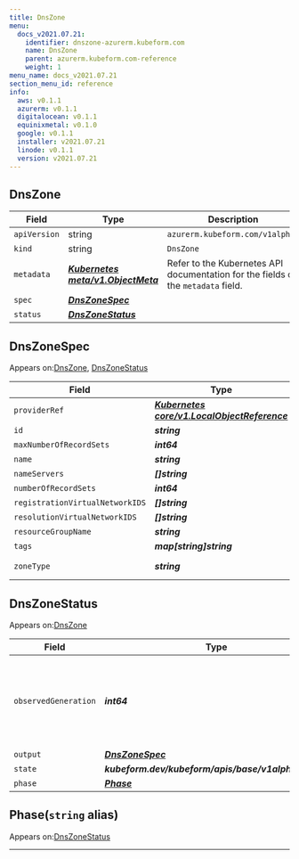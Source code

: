 ```yaml
---
title: DnsZone
menu:
  docs_v2021.07.21:
    identifier: dnszone-azurerm.kubeform.com
    name: DnsZone
    parent: azurerm.kubeform.com-reference
    weight: 1
menu_name: docs_v2021.07.21
section_menu_id: reference
info:
  aws: v0.1.1
  azurerm: v0.1.1
  digitalocean: v0.1.1
  equinixmetal: v0.1.0
  google: v0.1.1
  installer: v2021.07.21
  linode: v0.1.1
  version: v2021.07.21
---
```


## DnsZone
| Field | Type | Description |
| ------ | ----- | ----------- |
| `apiVersion` | string | `azurerm.kubeform.com/v1alpha1` |
|    `kind` | string | `DnsZone` |
| `metadata` | ***[Kubernetes meta/v1.ObjectMeta](https://v1-18.docs.kubernetes.io/docs/reference/generated/kubernetes-api/v1.18/#objectmeta-v1-meta)***|Refer to the Kubernetes API documentation for the fields of the `metadata` field.|
| `spec` | ***[DnsZoneSpec](#dnszonespec)***||
| `status` | ***[DnsZoneStatus](#dnszonestatus)***||
## DnsZoneSpec

Appears on:[DnsZone](#dnszone), [DnsZoneStatus](#dnszonestatus)

| Field | Type | Description |
| ------ | ----- | ----------- |
| `providerRef` | ***[Kubernetes core/v1.LocalObjectReference](https://v1-18.docs.kubernetes.io/docs/reference/generated/kubernetes-api/v1.18/#localobjectreference-v1-core)***||
| `id` | ***string***||
| `maxNumberOfRecordSets` | ***int64***| ***(Optional)*** |
| `name` | ***string***||
| `nameServers` | ***[]string***| ***(Optional)*** |
| `numberOfRecordSets` | ***int64***| ***(Optional)*** |
| `registrationVirtualNetworkIDS` | ***[]string***| ***(Optional)*** |
| `resolutionVirtualNetworkIDS` | ***[]string***| ***(Optional)*** |
| `resourceGroupName` | ***string***||
| `tags` | ***map[string]string***| ***(Optional)*** |
| `zoneType` | ***string***| ***(Optional)*** Deprecated|
## DnsZoneStatus

Appears on:[DnsZone](#dnszone)

| Field | Type | Description |
| ------ | ----- | ----------- |
| `observedGeneration` | ***int64***| ***(Optional)*** Resource generation, which is updated on mutation by the API Server.|
| `output` | ***[DnsZoneSpec](#dnszonespec)***| ***(Optional)*** |
| `state` | ***kubeform.dev/kubeform/apis/base/v1alpha1.State***| ***(Optional)*** |
| `phase` | ***[Phase](#phase)***| ***(Optional)*** |
## Phase(`string` alias)

Appears on:[DnsZoneStatus](#dnszonestatus)

---
